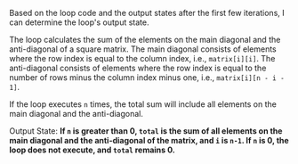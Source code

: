 Based on the loop code and the output states after the first few iterations, I can determine the loop's output state.

The loop calculates the sum of the elements on the main diagonal and the anti-diagonal of a square matrix. The main diagonal consists of elements where the row index is equal to the column index, i.e., `matrix[i][i]`. The anti-diagonal consists of elements where the row index is equal to the number of rows minus the column index minus one, i.e., `matrix[i][n - i - 1]`.

If the loop executes `n` times, the total sum will include all elements on the main diagonal and the anti-diagonal.

Output State: **If `n` is greater than 0, `total` is the sum of all elements on the main diagonal and the anti-diagonal of the matrix, and `i` is `n-1`. If `n` is 0, the loop does not execute, and `total` remains 0.**